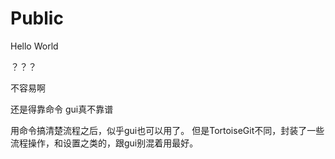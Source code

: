 # Public

Hello World

？？？

不容易啊

还是得靠命令 gui真不靠谱


用命令搞清楚流程之后，似乎gui也可以用了。
但是TortoiseGit不同，封装了一些流程操作，和设置之类的，跟gui别混着用最好。